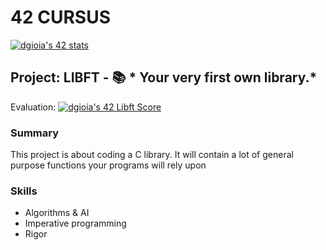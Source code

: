 # 42 CURSUS
[![dgioia's 42 stats](https://badge42.vercel.app/api/v2/cl1phkdrs001609ia3zlshar7/stats?cursusId=21&coalitionId=124)](https://github.com/JaeSeoKim/badge42)

## Project: LIBFT - :books: * Your very first own library.*
Evaluation: [![dgioia's 42 Libft Score](https://badge42.vercel.app/api/v2/cl1phkdrs001609ia3zlshar7/project/2499338)](https://github.com/JaeSeoKim/badge42)

### Summary
This project is about coding a C library. It will contain a lot of general purpose functions your programs will rely upon

### Skills
* Algorithms & AI
* Imperative programming
* Rigor


